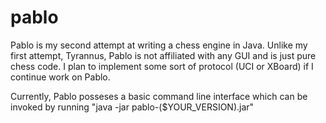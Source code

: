 pablo
=====

Pablo is my second attempt at writing a chess engine in Java. Unlike my first attempt, Tyrannus, Pablo is not affiliated with any GUI and is just pure chess code. I plan to implement some sort of protocol (UCI or XBoard) if I continue work on Pablo.

Currently, Pablo posseses a basic command line interface which can be invoked by running "java -jar pablo-($YOUR_VERSION).jar"
